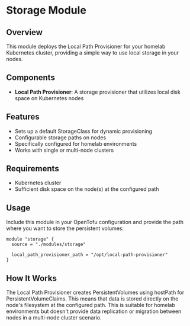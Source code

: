 # Storage Module

## Overview
This module deploys the Local Path Provisioner for your homelab Kubernetes cluster, providing a simple way to use local storage in your nodes.

## Components
- **Local Path Provisioner**: A storage provisioner that utilizes local disk space on Kubernetes nodes

## Features
- Sets up a default StorageClass for dynamic provisioning
- Configurable storage paths on nodes
- Specifically configured for homelab environments
- Works with single or multi-node clusters

## Requirements
- Kubernetes cluster
- Sufficient disk space on the node(s) at the configured path

## Usage
Include this module in your OpenTofu configuration and provide the path where you want to store the persistent volumes:

```hcl
module "storage" {
  source = "./modules/storage"
  
  local_path_provisioner_path = "/opt/local-path-provisioner"
}
```

## How It Works
The Local Path Provisioner creates PersistentVolumes using hostPath for PersistentVolumeClaims. This means that data is stored directly on the node's filesystem at the configured path. This is suitable for homelab environments but doesn't provide data replication or migration between nodes in a multi-node cluster scenario.
